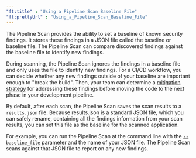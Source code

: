 ```yaml
---
"ft:title" : "Using a Pipeline Scan Baseline File"
"ft:prettyUrl" : "Using_a_Pipeline_Scan_Baseline_File"
---
```

The Pipeline Scan provides the ability to set a baseline of known security findings. It stores these findings in a JSON file called the baseline or baseline file. The Pipeline Scan can compare discovered findings against the baseline file to identify new findings.

During scanning, the Pipeline Scan ignores the findings in a baseline file and only uses the file to identify new findings. For a CI/CD workflow, you can decide whether any new findings outside of your baseline are important enough to "break the build". Then, your team can determine a [mitigation strategy](https://docs.veracode.com/r/improve_mitigation) for addressing these findings before moving the code to the next phase in your development pipeline.

By default, after each scan, the Pipeline Scan saves the scan results to a `results.json` file. Because results.json is a standard JSON file, which you can safely rename, containing all the findings information from your scan results, you can set this file as the baseline for the scanned application.

For example, you can run the Pipeline Scan at the command line with the <code>[--baseline_file](04_r_pipeline_scan_commands.md)</code> parameter and the name of your JSON file. The Pipeline Scan scans against that JSON file to report on any new findings.
